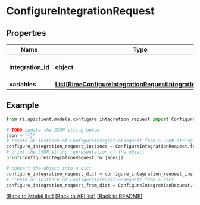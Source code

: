 # ConfigureIntegrationRequest


## Properties

Name | Type | Description | Notes
------------ | ------------- | ------------- | -------------
**integration_id** | **object** | Unique ID of an object in RIME. | [optional] 
**variables** | [**List[RimeConfigureIntegrationRequestIntegrationVariable]**](RimeConfigureIntegrationRequestIntegrationVariable.md) |  | 

## Example

```python
from ri.apiclient.models.configure_integration_request import ConfigureIntegrationRequest

# TODO update the JSON string below
json = "{}"
# create an instance of ConfigureIntegrationRequest from a JSON string
configure_integration_request_instance = ConfigureIntegrationRequest.from_json(json)
# print the JSON string representation of the object
print(ConfigureIntegrationRequest.to_json())

# convert the object into a dict
configure_integration_request_dict = configure_integration_request_instance.to_dict()
# create an instance of ConfigureIntegrationRequest from a dict
configure_integration_request_from_dict = ConfigureIntegrationRequest.from_dict(configure_integration_request_dict)
```
[[Back to Model list]](../README.md#documentation-for-models) [[Back to API list]](../README.md#documentation-for-api-endpoints) [[Back to README]](../README.md)

